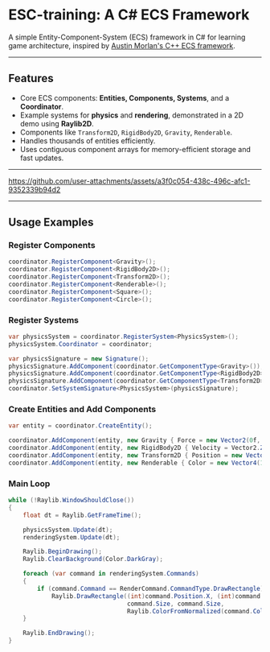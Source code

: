 # ESC-training: A C# ECS Framework

A simple Entity-Component-System (ECS) framework in C# for learning game architecture, inspired by [Austin Morlan's C++ ECS framework](https://austinmorlan.com/posts/entity_component_system/).

---

## Features

* Core ECS components: **Entities, Components, Systems**, and a **Coordinator**.
* Example systems for **physics** and **rendering**, demonstrated in a 2D demo using **Raylib2D**.
* Components like `Transform2D`, `RigidBody2D`, `Gravity`, `Renderable`.
* Handles thousands of entities efficiently.
* Uses contiguous component arrays for memory-efficient storage and fast updates.

---

https://github.com/user-attachments/assets/a3f0c054-438c-496c-afc1-9352339b94d2

---

## Usage Examples

### Register Components

```csharp
coordinator.RegisterComponent<Gravity>();
coordinator.RegisterComponent<RigidBody2D>();
coordinator.RegisterComponent<Transform2D>();
coordinator.RegisterComponent<Renderable>();
coordinator.RegisterComponent<Square>();
coordinator.RegisterComponent<Circle>();
```

### Register Systems

```csharp
var physicsSystem = coordinator.RegisterSystem<PhysicsSystem>();
physicsSystem.Coordinator = coordinator;

var physicsSignature = new Signature();
physicsSignature.AddComponent(coordinator.GetComponentType<Gravity>());
physicsSignature.AddComponent(coordinator.GetComponentType<RigidBody2D>());
physicsSignature.AddComponent(coordinator.GetComponentType<Transform2D>());
coordinator.SetSystemSignature<PhysicsSystem>(physicsSignature);
```

### Create Entities and Add Components

```csharp
var entity = coordinator.CreateEntity();

coordinator.AddComponent(entity, new Gravity { Force = new Vector2(0f, 9.8f) });
coordinator.AddComponent(entity, new RigidBody2D { Velocity = Vector2.Zero });
coordinator.AddComponent(entity, new Transform2D { Position = new Vector2(0, 0), Scale = Vector2.One });
coordinator.AddComponent(entity, new Renderable { Color = new Vector4(1f, 0f, 0f, 1f) });
```

### Main Loop

```csharp
while (!Raylib.WindowShouldClose())
{
    float dt = Raylib.GetFrameTime();

    physicsSystem.Update(dt);
    renderingSystem.Update(dt);

    Raylib.BeginDrawing();
    Raylib.ClearBackground(Color.DarkGray);

    foreach (var command in renderingSystem.Commands)
    {
        if (command.Command == RenderCommand.CommandType.DrawRectangle)
            Raylib.DrawRectangle((int)command.Position.X, (int)command.Position.Y,
                                 command.Size, command.Size,
                                 Raylib.ColorFromNormalized(command.Color));
    }

    Raylib.EndDrawing();
}
```
